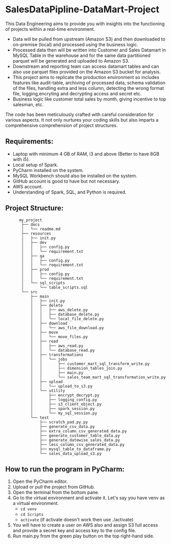 # SalesDataPipline-DataMart-Project

This Data Engineering aims to provide you with insights into the functioning of projects within a real-time environment.
- Data will be pulled from upstream (Amazon S3) and then downloaded to on-premise (local) and processed using the business logic.
- Processed data then will be written into Customer and Sales Datamart in MySQL Table in the warehouse and for the same data partitioned parquet will be generated and uploaded to Amazon S3.
- Downstream and reporting team can access datamart tables and can also use parquet files provided on the Amazon S3 bucket for analysis.
- This project aims to replicate the production environment so includes features like audit-table, archiving of processed data, schema validation of the files, handling extra and less column, detecting the wrong format file, logging,encryting and decrypting access and secret etc.
- Business logic like customer total sales by month, giving incentive to top salesman, etc.

The code has been meticulously crafted with careful consideration for various aspects. It not only nurtures your coding skills but also imparts a comprehensive comprehension of project structures.

## Requirements:

- Laptop with minimum 4 GB of RAM, i3 and above (Better to have 8GB with i5).
- Local setup of Spark.
- PyCharm installed on the system.
- MySQL Workbench should also be installed on the system.
- GitHub account is good to have but not necessary.
- AWS account.
- Understanding of Spark, SQL, and Python is required.

## Project Structure:
          my_project
           ├── docs
           │   └── readme.md
           ├── resources
           │   ├── init.py
           │   ├── dev
           │   │   ├── config.py
           │   │   └── requirement.txt
           │   ├── qa
           │   │   ├── config.py
           │   │   └── requirement.txt
           │   ├── prod
           │   │   ├── config.py
           │   │   └── requirement.txt
           │   └── sql_scripts
           │       └── table_scripts.sql
           └── src
               ├── main
               │   ├── init.py
               │   ├── delete
               │   │   ├── aws_delete.py
               │   │   ├── database_delete.py
               │   │   └── local_file_delete.py
               │   ├── download
               │   │   └── aws_file_download.py
               │   ├── move
               │   │   └── move_files.py
               │   ├── read
               │   │   ├── aws_read.py
               │   │   └── database_read.py
               │   ├── transformations
               │   │   └── jobs
               │   │       ├── customer_mart_sql_transform_write.py
               │   │       ├── dimension_tables_join.py
               │   │       ├── main.py
               │   │       └── sales_team_mart_sql_transformation_write.py
               │   ├── upload
               │   │   └── upload_to_s3.py
               │   └── utility
               │       ├── encrypt_decrypt.py
               │       ├── logging_config.py
               │       ├── s3_client_object.py
               │       ├── spark_session.py
               │       └── my_sql_session.py
               └── test
                   ├── scratch_pad.py.py
                   ├── generate_csv_data.py
                   ├── extra_column_csv_generated_data.py
                   ├── generate_customer_table_data.py
                   ├── generate_datewise_sales_data.py
                   ├── less_column_csv_generated_data.py
                   ├── mysql_table_to_dataframe.py
                   └── sales_data_upload_s3.py


## How to run the program in PyCharm:

1. Open the PyCharm editor.
2. Upload or pull the project from GitHub.
3. Open the terminal from the bottom pane.
4. Go to the virtual environment and activate it. Let's say you have venv as a virtual environment.
    - `cd venv`
    - `cd Scripts`
    - `activate` (if activate doesn't work then use ./activate)
5. You will have to create a user on AWS also and assign S3 full access and provide a secret key and access key to the config file.
6. Run main.py from the green play button on the top right-hand side.

